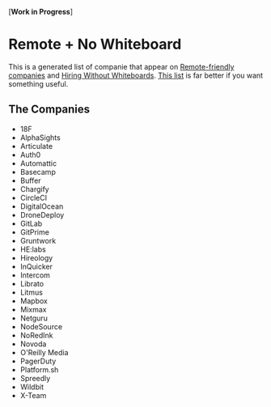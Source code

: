 [**Work in Progress**]

# Remote + No Whiteboard

This is a generated list of companie that appear on [Remote-friendly companies](https://github.com/remoteintech/remote-jobs/blob/master/README.md) and [Hiring Without Whiteboards](https://github.com/poteto/hiring-without-whiteboards/blob/master/README.md).  [This list](https://airtable.com/shr3nTO1nkraVRYY4/tbluCbToxQ2knSLhh) is far better if you want something useful.

## The Companies
* 18F
* AlphaSights
* Articulate
* Auth0
* Automattic
* Basecamp
* Buffer
* Chargify
* CircleCI
* DigitalOcean
* DroneDeploy
* GitLab
* GitPrime
* Gruntwork
* HE:labs
* Hireology
* InQuicker
* Intercom
* Librato
* Litmus
* Mapbox
* Mixmax
* Netguru
* NodeSource
* NoRedInk
* Novoda
* O'Reilly Media
* PagerDuty
* Platform.sh
* Spreedly
* Wildbit
* X-Team
